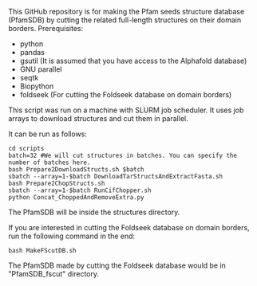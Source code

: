 This GitHub repository is for making the Pfam seeds structure database (PfamSDB) by cutting the related full-length 
structures on their domain borders. 
Prerequisites:
* python
* pandas
* gsutil (It is assumed that you have access to the Alphafold database)
* GNU parallel
* seqtk
* Biopython
* foldseek (For cutting the Foldseek database on domain borders)

This script was run on a machine with SLURM job scheduler. It uses job arrays to download structures 
and cut them in parallel.

It can be run as follows:

```
cd scripts
batch=32 #We will cut structures in batches. You can specify the number of batches here.
bash Prepare2DownloadStructs.sh $batch 
sbatch --array=1-$batch DownloadTarStructsAndExtractFasta.sh
bash Prepare2ChopStructs.sh
sbatch --array=1-$batch RunCifChopper.sh
python Concat_ChoppedAndRemoveExtra.py
```

The PfamSDB will be inside the structures directory.

If you are interested in cutting the Foldseek database on domain borders, run the following command in the end:
```
bash MakeFScutDB.sh
```
The PfamSDB made by cutting the Foldseek database would be in "PfamSDB_fscut" directory.
